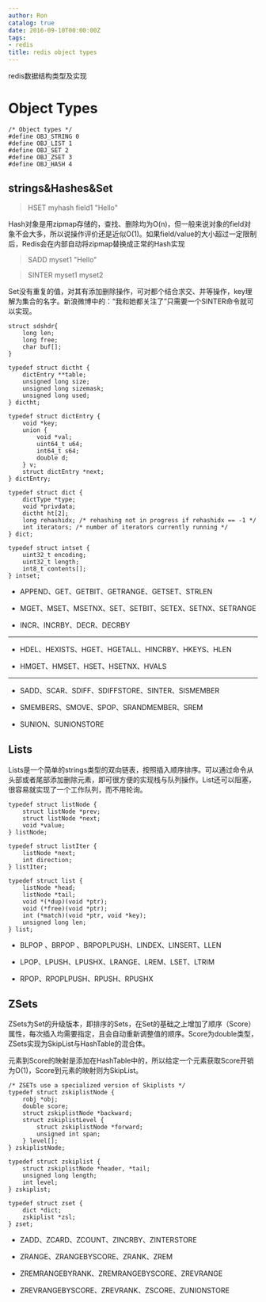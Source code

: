 ```yaml
---
author: Ron
catalog: true
date: 2016-09-10T00:00:00Z
tags:
- redis
title: redis object types
---
```


redis数据结构类型及实现
<!--more-->

# Object Types
```
/* Object types */
#define OBJ_STRING 0
#define OBJ_LIST 1
#define OBJ_SET 2
#define OBJ_ZSET 3
#define OBJ_HASH 4
```

## strings&Hashes&Set

> HSET myhash field1 "Hello"

Hash对象是用zipmap存储的，查找、删除均为O(n)，但一般来说对象的field对象不会大多，所以说操作评价还是近似O(1)。如果field/value的大小超过一定限制后，Redis会在内部自动将zipmap替换成正常的Hash实现

> SADD myset1 "Hello"

> SINTER myset1 myset2

Set没有重复的值，对其有添加删除操作，可对都个结合求交、并等操作，key理解为集合的名字。新浪微博中的：“我和她都关注了”只需要一个SINTER命令就可以实现。

```
struct sdshdr{
    long len;
    long free;
    char buf[];
}

typedef struct dictht {
    dictEntry **table;
    unsigned long size;
    unsigned long sizemask;
    unsigned long used;
} dictht;

typedef struct dictEntry {
    void *key;
    union {
        void *val;
        uint64_t u64;
        int64_t s64;
        double d;
    } v;
    struct dictEntry *next;
} dictEntry;

typedef struct dict {
    dictType *type;
    void *privdata;
    dictht ht[2];
    long rehashidx; /* rehashing not in progress if rehashidx == -1 */
    int iterators; /* number of iterators currently running */
} dict;

typedef struct intset {
    uint32_t encoding;
    uint32_t length;
    int8_t contents[];
} intset;

```

* APPEND、GET、GETBIT、GETRANGE、GETSET、STRLEN

* MGET、MSET、MSETNX、SET、SETBIT、SETEX、SETNX、SETRANGE

* INCR、INCRBY、DECR、DECRBY

---

* HDEL、HEXISTS、HGET、HGETALL、HINCRBY、HKEYS、HLEN

* HMGET、HMSET、HSET、HSETNX、HVALS

---

* SADD、SCAR、SDIFF、SDIFFSTORE、SINTER、SISMEMBER

* SMEMBERS、SMOVE、SPOP、SRANDMEMBER、SREM

* SUNION、SUNIONSTORE

## Lists

Lists是一个简单的strings类型的双向链表，按照插入顺序排序。可以通过命令从头部或者尾部添加删除元素，即可很方便的实现栈与队列操作。List还可以阻塞，很容易就实现了一个工作队列，而不用轮询。

```
typedef struct listNode {
    struct listNode *prev;
    struct listNode *next;
    void *value;
} listNode;

typedef struct listIter {
    listNode *next;
    int direction;
} listIter;

typedef struct list {
    listNode *head;
    listNode *tail;
    void *(*dup)(void *ptr);
    void (*free)(void *ptr);
    int (*match)(void *ptr, void *key);
    unsigned long len;
} list;
```

* BLPOP 、BRPOP 、BRPOPLPUSH、LINDEX、LINSERT、LLEN

* LPOP、LPUSH、LPUSHX、LRANGE、LREM、LSET、LTRIM

* RPOP、RPOPLPUSH、RPUSH、RPUSHX

## ZSets

ZSets为Set的升级版本，即排序的Sets，在Set的基础之上增加了顺序（Score）属性，每次插入均需要指定，且会自动重新调整值的顺序。Score为double类型，ZSets实现为SkipList与HashTable的混合体。

元素到Score的映射是添加在HashTable中的，所以给定一个元素获取Score开销为O(1)，Score到元素的映射则为SkipList。

```
/* ZSETs use a specialized version of Skiplists */
typedef struct zskiplistNode {
    robj *obj;
    double score;
    struct zskiplistNode *backward;
    struct zskiplistLevel {
        struct zskiplistNode *forward;
        unsigned int span;
    } level[];
} zskiplistNode;

typedef struct zskiplist {
    struct zskiplistNode *header, *tail;
    unsigned long length;
    int level;
} zskiplist;

typedef struct zset {
    dict *dict;
    zskiplist *zsl;
} zset;
```

* ZADD、ZCARD、ZCOUNT、ZINCRBY、ZINTERSTORE

* ZRANGE、ZRANGEBYSCORE、ZRANK、ZREM

* ZREMRANGEBYRANK、ZREMRANGEBYSCORE、ZREVRANGE

* ZREVRANGEBYSCORE、ZREVRANK、ZSCORE、ZUNIONSTORE

